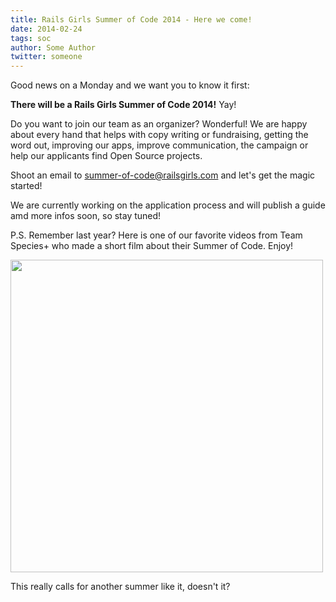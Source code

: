 ```yaml
---
title: Rails Girls Summer of Code 2014 - Here we come!
date: 2014-02-24
tags: soc
author: Some Author
twitter: someone
---
```


Good news on a Monday and we want you to know it first:

**There will be a Rails Girls Summer of Code 2014!** Yay!

Do you want to join our team as an organizer? Wonderful! We are happy about every hand that helps with copy writing or fundraising, getting the word out, improving our apps, improve communication, the campaign or help our applicants find Open Source projects.

Shoot an email to [summer-of-code@railsgirls.com](mailto:summer-of-code@railsgirls.com) and let's get the magic started!

We are currently working on the application process and will publish a guide amd more infos soon, so stay tuned!

P.S. Remember last year? Here is one of our favorite videos from Team Species+ who made a short film about their Summer of Code. Enjoy! 

<a href="http://vimeo.com/78348473"><img src="https://f.cloud.github.com/assets/1711357/2243866/12ce0ba2-9d35-11e3-918f-ffa916e28fba.png" width="500" /></a>

This really calls for another summer like it, doesn't it?
